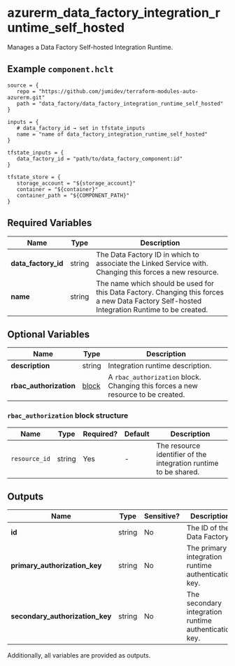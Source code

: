 # azurerm_data_factory_integration_runtime_self_hosted

Manages a Data Factory Self-hosted Integration Runtime.

## Example `component.hclt`

```hcl
source = {
   repo = "https://github.com/jumidev/terraform-modules-auto-azurerm.git" 
   path = "data_factory/data_factory_integration_runtime_self_hosted" 
}

inputs = {
   # data_factory_id → set in tfstate_inputs
   name = "name of data_factory_integration_runtime_self_hosted" 
}

tfstate_inputs = {
   data_factory_id = "path/to/data_factory_component:id" 
}

tfstate_store = {
   storage_account = "${storage_account}" 
   container = "${container}" 
   container_path = "${COMPONENT_PATH}" 
}

```

## Required Variables

| Name | Type |  Description |
| ---- | --------- |  ----------- |
| **data_factory_id** | string |  The Data Factory ID in which to associate the Linked Service with. Changing this forces a new resource. | 
| **name** | string |  The name which should be used for this Data Factory. Changing this forces a new Data Factory Self-hosted Integration Runtime to be created. | 

## Optional Variables

| Name | Type |  Description |
| ---- | --------- |  ----------- |
| **description** | string |  Integration runtime description. | 
| **rbac_authorization** | [block](#rbac_authorization-block-structure) |  A `rbac_authorization` block. Changing this forces a new resource to be created. | 

### `rbac_authorization` block structure

| Name | Type | Required? | Default | Description |
| ---- | ---- | --------- | ------- | ----------- |
| `resource_id` | string | Yes | - | The resource identifier of the integration runtime to be shared. |



## Outputs

| Name | Type | Sensitive? | Description |
| ---- | ---- | --------- | --------- |
| **id** | string | No  | The ID of the Data Factory. | 
| **primary_authorization_key** | string | No  | The primary integration runtime authentication key. | 
| **secondary_authorization_key** | string | No  | The secondary integration runtime authentication key. | 

Additionally, all variables are provided as outputs.
